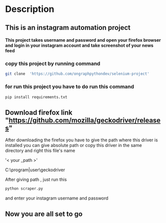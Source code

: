# Description

## This is an instagram automation project

#### This project takes username and password and open your firefox browser and login in your instagram account and take screenshot of your news feed

### copy this project by running command

```bash
git clone  'https://github.com/ongraphpythondev/selenium-project'
```

### for run this project you have to do run this command

```bash
pip install requirements.txt
```

## Download firefox link "https://github.com/mozilla/geckodriver/releases"

After downloading the firefox you have to give the path where this driver is installed
you can give absolute path or copy this driver in the same directory and right this file's name
 
 '< your _path >'
 
 C:\program|user\geckodriver

After giving path , just run this
```bash
python scraper.py
```

and enter your instagram username and password

## Now you are all set to go
